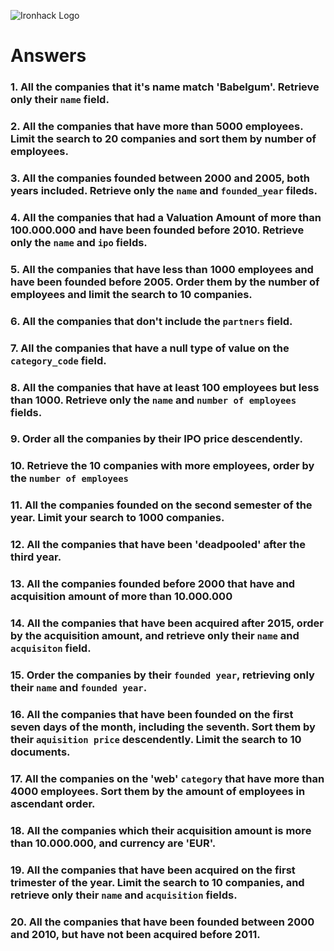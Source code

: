 ![Ironhack Logo](https://i.imgur.com/1QgrNNw.png)

# Answers

### 1. All the companies that it's name match 'Babelgum'. Retrieve only their `name` field.

<!--  filter:  { name: { $eq: "Babelgum" } }  project: {name:1, _id:0} -->

### 2. All the companies that have more than 5000 employees. Limit the search to 20 companies and sort them by **number of employees**.

<!-- filter: {number_of_employees: {$gt: 5000}}  sort: {number_of_employees:-1} limit: 20 -->

### 3. All the companies founded between 2000 and 2005, both years included. Retrieve only the `name` and `founded_year` fileds.

<!-- Filter: { $and: [{ founded_year : { $gte: 2000 }}, {founded_year: {$lte: 2005}}]} Project: {name: 1, founded_year: 1, _id: 0} -->

### 4. All the companies that had a Valuation Amount of more than 100.000.000 and have been founded before 2010. Retrieve only the `name` and `ipo` fields.

<!-- Filter: {"ipo.valuation_amount": {$gte: 100000000 } , founded_year: {$lte: 2010}} Project: {name: 1, ipo: 1, _id: 0} -->

### 5. All the companies that have less than 1000 employees and have been founded before 2005. Order them by the number of employees and limit the search to 10 companies.

<!-- filter: {"number_of_employees":{$lt: 1000}, "founded_year":{$lt: 2005}} sort: {number_of_employees:-1}  limit: 10 -->

### 6. All the companies that don't include the `partners` field.

<!--filter:  {partners:{$exists: false}} -->

### 7. All the companies that have a null type of value on the `category_code` field.

<!-- filter:  {category_code:null} -->

### 8. All the companies that have at least 100 employees but less than 1000. Retrieve only the `name` and `number of employees` fields.

<!-- filter:  {$and: [ {number_of_employees:{$gt: 100}}, {number_of_employees:{$lt: 1000}}]} -->

### 9. Order all the companies by their IPO price descendently.

<!-- Sort: {"ipo.valuation_amount": -1}-->

### 10. Retrieve the 10 companies with more employees, order by the `number of employees`

<!-- Sort: {number_of_employees: -1} Limit: 10 -->

### 11. All the companies founded on the second semester of the year. Limit your search to 1000 companies.

<!-- Filter: {founded_month: {$gte: 6}} Limit: 1000 -->

### 12. All the companies that have been 'deadpooled' after the third year.

<!-- Filter: {$where: "this.deadpooled_year > this.founded_year + 3"} -->

### 13. All the companies founded before 2000 that have and acquisition amount of more than 10.000.000

<!-- Filter: {$and: [{founded_year: {$lt: 2000}}, {"acquisition.price_amount": {$gt: 10000000}}]} -->

### 14. All the companies that have been acquired after 2015, order by the acquisition amount, and retrieve only their `name` and `acquisiton` field.

<!-- Your Code Goes Here -->

### 15. Order the companies by their `founded year`, retrieving only their `name` and `founded year`.

<!-- filter: {founded_year:{$gt: 2015}} project: {name:1, acquisition:1, _id:0} sort: {"acquisitions.price_amount":-1} -->

### 16. All the companies that have been founded on the first seven days of the month, including the seventh. Sort them by their `aquisition price` descendently. Limit the search to 10 documents.

<!-- filter: {$and: [ {founded_day:{$gt:0}}, {founded_day:{$lte:7}}]}  sort: {"acquisition.price_amount":-1} limit: 10 -->

### 17. All the companies on the 'web' `category` that have more than 4000 employees. Sort them by the amount of employees in ascendant order.

<!-- filter:  {$and:[{category_code:"web"}, {number_of_employees:{$gt: 4000}}]}  sort:  {number_of_employees: 1} -->

### 18. All the companies which their acquisition amount is more than 10.000.000, and currency are 'EUR'.

<!-- filter: {$and: [{"acquisitions.price_currency_code":"EUR"}, {"acquisitions.price_amount":{$gt:100000000}}]}  result=8-->

### 19. All the companies that have been acquired on the first trimester of the year. Limit the search to 10 companies, and retrieve only their `name` and `acquisition` fields.

<!-- filter: {"acquisitions.acquired_month":{$gte:3}}  project: {name:1, acquisition:1, _id:0}  limit:10   result: 1287-->

### 20. All the companies that have been founded between 2000 and 2010, but have not been acquired before 2011.

<!--filter:  {$and: [{founded_year:{$gt: 2000}}, {founded_year:{$lt: 2010}}, {"acquisitions.acquired_year":{$gt:2011}}]}      result: 201 -->

